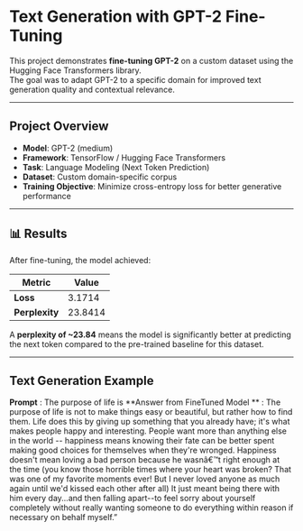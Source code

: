 # Text Generation with GPT-2 Fine-Tuning

This project demonstrates **fine-tuning GPT-2** on a custom dataset using the Hugging Face Transformers library.  
The goal was to adapt GPT-2 to a specific domain for improved text generation quality and contextual relevance.

---

##  Project Overview

- **Model**: GPT-2 (medium)
- **Framework**: TensorFlow / Hugging Face Transformers
- **Task**: Language Modeling (Next Token Prediction)
- **Dataset**: Custom domain-specific corpus
- **Training Objective**: Minimize cross-entropy loss for better generative performance

---

## 📊 Results

After fine-tuning, the model achieved:

| Metric        | Value     |
|---------------|-----------|
| **Loss**      | 3.1714    |
| **Perplexity**| 23.8414   |

 A **perplexity of ~23.84** means the model is significantly better at predicting the next token compared to the pre-trained baseline for this dataset.

---

## Text Generation Example 
**Prompt** : The purpose of life is
**Answer from FineTuned Model ** : The purpose of life is not to make things easy or beautiful, but rather how to find them. Life does this by giving up something that you already have; it's what makes people happy and interesting. People want more than anything else in the world -- happiness means knowing their fate can be better spent making good choices for themselves when they're wronged. Happiness doesn't mean loving a bad person because he wasnâ€™t right enough at the time (you know those horrible times where your heart was broken? That was one of my favorite moments ever! But I never loved anyone as much again until we'd kissed each other after all) It just meant being there with him every day...and then falling apart--to feel sorry about yourself completely without really wanting someone to do everything within reason if necessary on behalf myself.”

